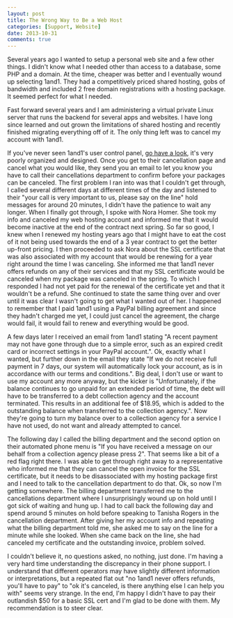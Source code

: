 ```yaml
---
layout: post
title: The Wrong Way to Be a Web Host
categories: [Support, Website]
date: 2013-10-31
comments: true
---
```

Several years ago I wanted to setup a personal web site and a few other things. I didn't know what I needed
other than access to a database, some PHP and a domain. At the time, cheaper was better and I eventually wound up
selecting 1and1. They had a competitively priced shared hosting, gobs of bandwidth and included 2 free domain registrations
with a hosting package. It seemed perfect for what I needed.

<!--more-->

Fast forward several years and I am administering a virtual private Linux server that runs the backend for several
apps and websites. I have long since learned and out grown the limitations of shared hosting and 
recently finished migrating everything off of it. The only thing left was to cancel my account with 1and1.

If you've never seen 1and1's user control panel, [go have a look](https://www.google.com/search?q=1and1+control+panel&tbm=isch),
it's very poorly organized and designed. Once you get to their cancellation page and cancel what you would like, they
send you an email to let you know you have to call their cancellations department to confirm before your packages
can be canceled. The first problem I ran into was that I couldn't get through, I called several different days at
different times of the day and listened to their "your call is very important to us, please say on the line" hold messages
for around 20 minutes, I didn't have the patience to wait any longer. When I finally got through, I spoke with Nora Homer.
She took my info and canceled my web hosting account and informed me that it would become inactive at the end of the 
contract next spring. So far so good, I knew when I renewed my hosting years ago that I might have to eat the cost
of it not being used towards the end of a 3 year contract to get the better up-front pricing. I then proceeded to ask
Nora about the SSL certificate that was also associated with my account that would be renewing for a year right around
the time I was canceling. She informed me that 1and1 never offers refunds on any of their services and that my SSL certificate
would be canceled when my package was canceled in the spring. To which I responded I had not yet paid for the renewal of 
the certificate yet and that it wouldn't be a refund. She continued to state the same thing over and over until it was
clear I wasn't going to get what I wanted out of her. I happened to remember that I paid 1and1 using a PayPal
billing agreement and since they hadn't charged me yet, I could just cancel the agreement, the charge would fail, it would
fail to renew and everything would be good. 

A few days later I received an email from 1and1 stating 
"A recent payment may not have gone through due to a simple error, such as an expired credit card or incorrect settings in your PayPal account.".
Ok, exactly what I wanted, but further down in the email they state 
"If we do not receive full payment in 7 days, our system will automatically lock your account, as is in accordance with our terms and conditions.".
Big deal, I don't use or want to use my account any more anyway, but the kicker is 
"Unfortunately, if the balance continues to go unpaid for an extended period of time, the debt will have to be transferred to a debt collection agency and the account terminated. 
This results in an additional fee of $18.95, which is added to the outstanding balance when transferred to the collection agency.".
Now they're going to turn my balance over to a collection agency for a service I have not used, do not want and already attempted to cancel.

The following day I called the billing department and the second option on their automated phone menu is "If you have
received a message on our behalf from a collection agency please press 2". That seems like a bit of a red flag right there.
I was able to get through right away to a representative who informed me that they can cancel the open invoice for the SSL certificate, 
but it needs to be disassociated with my hosting package first and I need to talk to the cancellation department to do that.
Ok, so now I'm getting somewhere. The billing department transferred me to the cancellations department where I unsurprisingly
wound up on hold until I got sick of waiting and hung up. I had to call back the following day and spend around 5 minutes on hold
before speaking to Tanisha Rogers in the cancellation department. After giving her my account info and repeating what the billing
department told me, she asked me to say on the line for a minute while she looked. When she came back on the line,
she had canceled my certificate and the outstanding invoice, problem solved.

I couldn't believe it, no questions asked, no nothing, just done. I'm having a very hard time understanding the
discrepancy in their phone support. I understand that different operators may have slightly different information
or interpretations, but a repeated flat out "no 1and1 never offers refunds, you'll have to pay" to 
"ok it's canceled, is there anything else I can help you with" seems very strange. In the end, I'm happy I didn't have to pay their
outlandish $50 for a basic SSL cert and I'm glad to be done with them. My recommendation is to steer clear.
